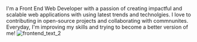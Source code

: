 I'm a Front End Web Developer with a passion of creating impactful and scalable web applications with using latest trends and technolgies. I love to contributing in open-source projects and collaborating with commnunites. Everyday, I'm improving my skills and trying to become a better version of me!
![frontend_text_2](https://github.com/Snehsid/Snehasid/assets/105958090/3a82c72e-b6d9-46ba-8c6f-e980c5ea45a8)
